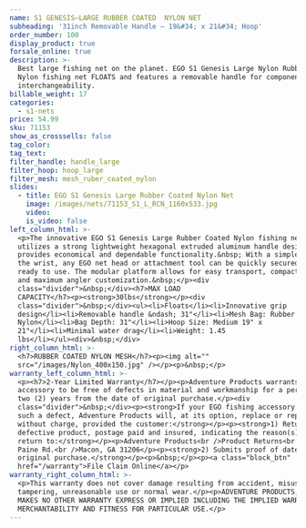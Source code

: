 ```yaml
---
name: S1 GENESIS—LARGE RUBBER COATED  NYLON NET
subheading: '31inch Removable Handle — 19&#34; x 21&#34; Hoop'
order_number: 100
display_product: true
forsale_online: true
description: >-
  Best large fishing net on the planet. EGO S1 Genesis Large Nylon Rubber Coated
  Nylon fishing net FLOATS and features a removable handle for component
  interchangeability.
billable_weight: 17
categories:
  - s1-nets
price: 54.99
sku: 71153
show_as_crosssells: false
tag_color:
tag_text:
filter_handle: handle_large
filter_hoop: hoop_large
filter_mesh: mesh_ruber_coated_nylon
slides:
  - title: EGO S1 Genesis Large Rubber Coated Nylon Net
    image: /images/nets/71153_S1_L_RCN_1160x533.jpg
    video:
    is_video: false
left_column_html: >-
  <p>The innovative EGO S1 Genesis Large Rubber Coated Nylon fishing net series
  utilizes a strong lightweight hexagonal extruded aluminum handle design that
  provides economical and dependable functionality.&nbsp; With a simple twist of
  the wrist, any EGO net head or attachment tool can be quickly secured and
  ready to use. The modular platform allows for easy transport, compact storage,
  and maximum angler customization.&nbsp;</p><div
  class="divider">&nbsp;</div><h7>MAX LOAD
  CAPACITY</h7><p><strong>30lbs</strong></p><div
  class="divider">&nbsp;</div><ul><li>Floats</li><li>Innovative grip
  design</li><li>Removable handle &ndash; 31"</li><li>Mesh Bag: Rubber Coated
  Nylon</li><li>Bag Depth: 31"</li><li>Hoop Size: Medium 19" x
  21"</li><li>Minimal water drag</li><li>Weight: 1.45
  lbs</li></ul><div>&nbsp;</div>
right_column_html: >-
  <h7>RUBBER COATED NYLON MESH</h7><p><img alt=""
  src="/images/Nylon_400x150.jpg" /></p><p>&nbsp;</p>
warranty_left_column_html: >-
  <p><h7>2-Year Limited Warranty</h7></p><p>Adventure Products warrants your EGO
  accessory to be free of defects in material and workmanship for a period of
  two (2) years from the date of original purchase.</p><div
  class="divider">&nbsp;</div><p><strong>If your EGO fishing accessory exhibits
  such a defect, Adventure Products will, at its option, replace or repair it
  without charge, provided the customer:</strong></p><p><strong>1) Returns the
  defective product, postage paid and insured, indicating the reason(s) for the
  return to:</strong></p><p>Adventure Products<br />Product Returns<br />889 Guy
  Paine Rd.<br />Macon, GA 31206</p><p><strong>2) Submits proof of date of
  original purchase.</strong></p><p>&nbsp;</p><p><a class="block_btn"
  href="/warranty">File Claim Online</a></p>
warranty_right_column_html: >-
  <p>This warranty does not cover damage resulting from accident, misuse, abuse,
  tampering, unreasonable use or normal wear.</p><p>ADVENTURE PRODUCTS, INC.
  MAKES NO OTHER WARRANTY EXPRESS OR IMPLIED INCLUDING THE IMPLIED WARRANTIES OF
  MERCHANTABILITY AND FITNESS FOR PARTICULAR USE.</p>
---
```

